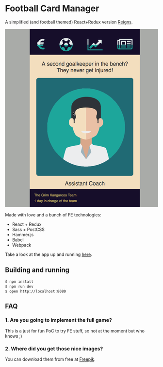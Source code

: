 # Football Card Manager #

A simplified (and football themed) React+Redux version [Reigns](http://www.devolverdigital.com/games/view/reigns).

![Demo](demo.gif)

Made with love and a bunch of FE technologies:

- React + Redux
- Sass + PostCSS
- Hammer.js
- Babel
- Webpack

Take a look at the app up and running [here](http://fcmanager.surge.sh).

## Building and running ##

```
$ npm install
$ npm run dev
$ open http://localhost:8080
```

## FAQ ##

### 1. Are you going to implement the full game? ###

This is a just for fun PoC to try FE stuff, so not at the moment but who knows ;)

### 2. Where did you get those nice images? ###

You can download them from free at [Freepik](http://www.freepik.com/free-vector/people-avatars_761436.htm).
